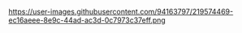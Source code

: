 https://user-images.githubusercontent.com/94163797/219574469-ec16aeee-8e9c-44ad-ac3d-0c7973c37eff.png
